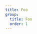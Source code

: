 ```yaml
---
title: Foo
group:
  title: Foo
  order: 1
---
```


<code src="../../../../docs/.demos/foo/index.tsx" />

<API />

